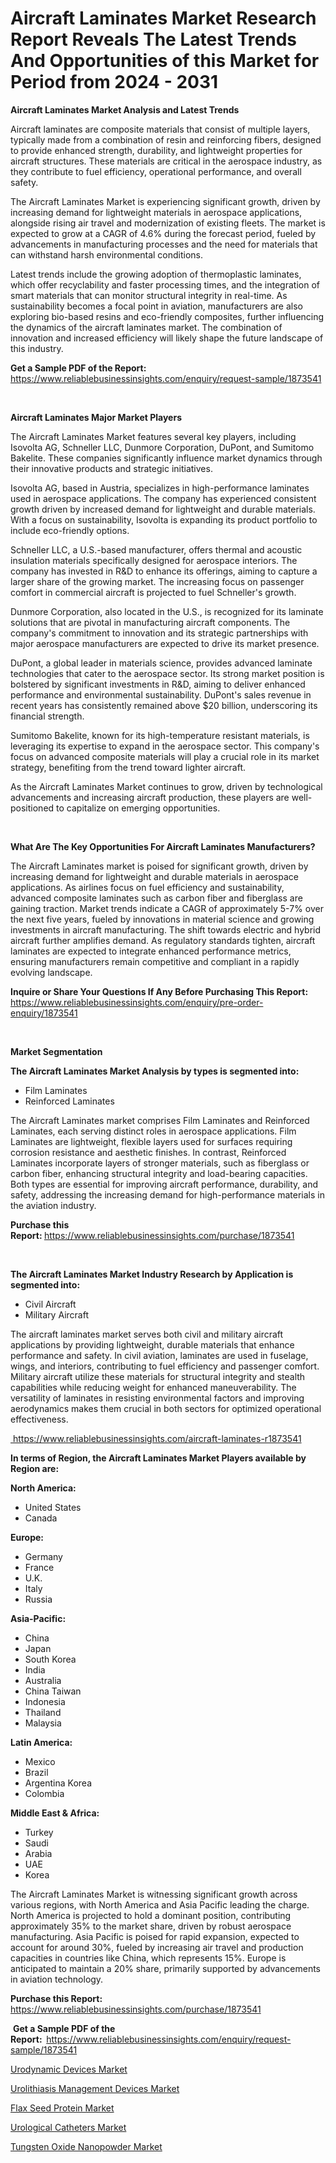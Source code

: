 <p><h1>Aircraft Laminates Market Research Report Reveals The Latest Trends And Opportunities of this Market for Period from 2024 - 2031</h1></p><p><strong>Aircraft Laminates Market Analysis and Latest Trends</strong></p>
<p><p>Aircraft laminates are composite materials that consist of multiple layers, typically made from a combination of resin and reinforcing fibers, designed to provide enhanced strength, durability, and lightweight properties for aircraft structures. These materials are critical in the aerospace industry, as they contribute to fuel efficiency, operational performance, and overall safety.</p><p>The Aircraft Laminates Market is experiencing significant growth, driven by increasing demand for lightweight materials in aerospace applications, alongside rising air travel and modernization of existing fleets. The market is expected to grow at a CAGR of 4.6% during the forecast period, fueled by advancements in manufacturing processes and the need for materials that can withstand harsh environmental conditions. </p><p>Latest trends include the growing adoption of thermoplastic laminates, which offer recyclability and faster processing times, and the integration of smart materials that can monitor structural integrity in real-time. As sustainability becomes a focal point in aviation, manufacturers are also exploring bio-based resins and eco-friendly composites, further influencing the dynamics of the aircraft laminates market. The combination of innovation and increased efficiency will likely shape the future landscape of this industry.</p></p>
<p><strong>Get a Sample PDF of the Report:&nbsp;</strong> <a href="https://www.reliablebusinessinsights.com/enquiry/request-sample/1873541?utm_campaign=1138&utm_medium=2&utm_source=Github&utm_content=ia&utm_term=07112024&utm_id=aircraft-laminates">https://www.reliablebusinessinsights.com/enquiry/request-sample/1873541</a></p>
<p>&nbsp;</p>
<p><strong>Aircraft Laminates Major Market Players</strong></p>
<p><p>The Aircraft Laminates Market features several key players, including Isovolta AG, Schneller LLC, Dunmore Corporation, DuPont, and Sumitomo Bakelite. These companies significantly influence market dynamics through their innovative products and strategic initiatives.</p><p>Isovolta AG, based in Austria, specializes in high-performance laminates used in aerospace applications. The company has experienced consistent growth driven by increased demand for lightweight and durable materials. With a focus on sustainability, Isovolta is expanding its product portfolio to include eco-friendly options.</p><p>Schneller LLC, a U.S.-based manufacturer, offers thermal and acoustic insulation materials specifically designed for aerospace interiors. The company has invested in R&D to enhance its offerings, aiming to capture a larger share of the growing market. The increasing focus on passenger comfort in commercial aircraft is projected to fuel Schneller's growth.</p><p>Dunmore Corporation, also located in the U.S., is recognized for its laminate solutions that are pivotal in manufacturing aircraft components. The company's commitment to innovation and its strategic partnerships with major aerospace manufacturers are expected to drive its market presence.</p><p>DuPont, a global leader in materials science, provides advanced laminate technologies that cater to the aerospace sector. Its strong market position is bolstered by significant investments in R&D, aiming to deliver enhanced performance and environmental sustainability. DuPont's sales revenue in recent years has consistently remained above $20 billion, underscoring its financial strength.</p><p>Sumitomo Bakelite, known for its high-temperature resistant materials, is leveraging its expertise to expand in the aerospace sector. This company's focus on advanced composite materials will play a crucial role in its market strategy, benefiting from the trend toward lighter aircraft.</p><p>As the Aircraft Laminates Market continues to grow, driven by technological advancements and increasing aircraft production, these players are well-positioned to capitalize on emerging opportunities.</p></p>
<p>&nbsp;</p>
<p><strong>What Are The Key Opportunities For Aircraft Laminates Manufacturers?</strong></p>
<p><p>The Aircraft Laminates market is poised for significant growth, driven by increasing demand for lightweight and durable materials in aerospace applications. As airlines focus on fuel efficiency and sustainability, advanced composite laminates such as carbon fiber and fiberglass are gaining traction. Market trends indicate a CAGR of approximately 5-7% over the next five years, fueled by innovations in material science and growing investments in aircraft manufacturing. The shift towards electric and hybrid aircraft further amplifies demand. As regulatory standards tighten, aircraft laminates are expected to integrate enhanced performance metrics, ensuring manufacturers remain competitive and compliant in a rapidly evolving landscape.</p></p>
<p><strong>Inquire or Share Your Questions If Any Before Purchasing This Report:</strong> <a href="https://www.reliablebusinessinsights.com/enquiry/pre-order-enquiry/1873541?utm_campaign=1138&utm_medium=2&utm_source=Github&utm_content=ia&utm_term=07112024&utm_id=aircraft-laminates">https://www.reliablebusinessinsights.com/enquiry/pre-order-enquiry/1873541</a></p>
<p>&nbsp;</p>
<p><strong>Market Segmentation</strong></p>
<p><strong>The Aircraft Laminates Market Analysis by types is segmented into:</strong></p>
<p><ul><li>Film Laminates</li><li>Reinforced Laminates</li></ul></p>
<p><p>The Aircraft Laminates market comprises Film Laminates and Reinforced Laminates, each serving distinct roles in aerospace applications. Film Laminates are lightweight, flexible layers used for surfaces requiring corrosion resistance and aesthetic finishes. In contrast, Reinforced Laminates incorporate layers of stronger materials, such as fiberglass or carbon fiber, enhancing structural integrity and load-bearing capacities. Both types are essential for improving aircraft performance, durability, and safety, addressing the increasing demand for high-performance materials in the aviation industry.</p></p>
<p><strong>Purchase this Report:&nbsp;</strong><a href="https://www.reliablebusinessinsights.com/purchase/1873541?utm_campaign=1138&utm_medium=2&utm_source=Github&utm_content=ia&utm_term=07112024&utm_id=aircraft-laminates">https://www.reliablebusinessinsights.com/purchase/1873541</a></p>
<p>&nbsp;</p>
<p><strong>The Aircraft Laminates Market Industry Research by Application is segmented into:</strong></p>
<p><ul><li>Civil Aircraft</li><li>Military Aircraft</li></ul></p>
<p><p>The aircraft laminates market serves both civil and military aircraft applications by providing lightweight, durable materials that enhance performance and safety. In civil aviation, laminates are used in fuselage, wings, and interiors, contributing to fuel efficiency and passenger comfort. Military aircraft utilize these materials for structural integrity and stealth capabilities while reducing weight for enhanced maneuverability. The versatility of laminates in resisting environmental factors and improving aerodynamics makes them crucial in both sectors for optimized operational effectiveness.</p></p>
<p><a href="https://www.reliablebusinessinsights.com/aircraft-laminates-r1873541?utm_campaign=1138&utm_medium=2&utm_source=Github&utm_content=ia&utm_term=07112024&utm_id=aircraft-laminates">&nbsp;https://www.reliablebusinessinsights.com/aircraft-laminates-r1873541</a></p>
<p><strong>In terms of Region, the Aircraft Laminates Market Players available by Region are:</strong></p>
<p>
    <p> <strong> North America: </strong>
        <ul>
            <li>United States</li>
            <li>Canada</li>
        </ul>
        </p> 
    <p> <strong> Europe: </strong>
        <ul>
            <li>Germany</li>
            <li>France</li>
            <li>U.K.</li>
            <li>Italy</li>
            <li>Russia</li>
        </ul>
        </p> 
    <p> <strong> Asia-Pacific: </strong>
        <ul>
            <li>China</li>
            <li>Japan</li>
            <li>South Korea</li>
            <li>India</li>
            <li>Australia</li>
            <li>China Taiwan</li>
            <li>Indonesia</li>
            <li>Thailand</li>
            <li>Malaysia</li>
        </ul>
        </p> 
    <p> <strong> Latin America: </strong>
        <ul>
            <li>Mexico</li>
            <li>Brazil</li>
            <li>Argentina Korea</li>
            <li>Colombia</li>
        </ul>
        </p> 
    <p> <strong> Middle East & Africa: </strong>
        <ul>
            <li>Turkey</li>
            <li>Saudi</li>
            <li>Arabia</li>
            <li>UAE</li>
            <li>Korea</li>
        </ul>
    </p>
    </p>
<p><p>The Aircraft Laminates Market is witnessing significant growth across various regions, with North America and Asia Pacific leading the charge. North America is projected to hold a dominant position, contributing approximately 35% to the market share, driven by robust aerospace manufacturing. Asia Pacific is poised for rapid expansion, expected to account for around 30%, fueled by increasing air travel and production capacities in countries like China, which represents 15%. Europe is anticipated to maintain a 20% share, primarily supported by advancements in aviation technology.</p></p>
<p><strong>Purchase this Report: </strong><a href="https://www.reliablebusinessinsights.com/purchase/1873541?utm_campaign=1138&utm_medium=2&utm_source=Github&utm_content=ia&utm_term=07112024&utm_id=aircraft-laminates">https://www.reliablebusinessinsights.com/purchase/1873541</a></p>
<p>&nbsp;<strong>Get a Sample PDF of the Report:&nbsp;&nbsp;</strong><a href="https://www.reliablebusinessinsights.com/enquiry/request-sample/1873541?utm_campaign=1138&utm_medium=2&utm_source=Github&utm_content=ia&utm_term=07112024&utm_id=aircraft-laminates">https://www.reliablebusinessinsights.com/enquiry/request-sample/1873541</a></p>
<p><strong></strong></p>
<p><p><a href="https://issuu.com/reportprime-2/docs/urodynamic-devices-market-size-2030_f1408f01c860da?utm_campaign=1138&utm_medium=2&utm_source=Github&utm_content=ia&utm_term=07112024&utm_id=aircraft-laminates">Urodynamic Devices Market</a></p><p><a href="https://issuu.com/reportprime-2/docs/urolithiasis-management-devices-mar_32a6bfc81d6706?utm_campaign=1138&utm_medium=2&utm_source=Github&utm_content=ia&utm_term=07112024&utm_id=aircraft-laminates">Urolithiasis Management Devices Market</a></p><p><a href="https://github.com/burdgexaraeqn/Market-Research-Report-List-1/blob/main/flax-seed-protein-market.md?utm_campaign=1138&utm_medium=2&utm_source=Github&utm_content=ia&utm_term=07112024&utm_id=aircraft-laminates">Flax Seed Protein Market</a></p><p><a href="https://issuu.com/reportprime-2/docs/urological-catheters-market-size-20_05a2f628975622?utm_campaign=1138&utm_medium=2&utm_source=Github&utm_content=ia&utm_term=07112024&utm_id=aircraft-laminates">Urological Catheters Market</a></p><p><a href="https://github.com/maniehilp9ib/Market-Research-Report-List-1/blob/main/tungsten-oxide-nanopowder-market.md?utm_campaign=1138&utm_medium=2&utm_source=Github&utm_content=ia&utm_term=07112024&utm_id=aircraft-laminates">Tungsten Oxide Nanopowder Market</a></p></p>